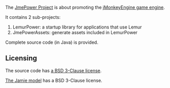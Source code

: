 The [JmePower Project][jmepower] is about promoting
the [jMonkeyEngine game engine][jme].

It contains 2 sub-projects:

 1. LemurPower: a startup library for applications that use Lemur
 2. JmePowerAssets: generate assets included in LemurPower

Complete source code (in Java) is provided.

## Licensing

The source code has [a BSD 3-Clause license][license].

[The Jamie model][jaime] has a BSD 3-Clause license.


[jaime]: https://github.com/stephengold/JmePower/tree/master/LemurPower/src/main/resources/Models/Jaime "Jaime model"
[jme]: https://jmonkeyengine.org  "jMonkeyEngine project"
[jmepower]: https://github.com/stephengold/JmePower "JmePower project"
[license]: https://github.com/stephengold/JmePower/blob/master/license.txt "JmePower license"
